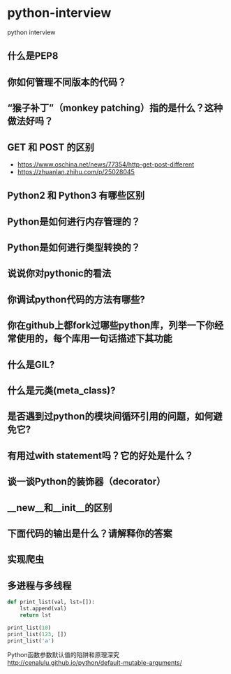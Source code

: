 # python-interview
python interview

## 什么是PEP8

## 你如何管理不同版本的代码？

## “猴子补丁”（monkey patching）指的是什么？这种做法好吗？

## GET 和 POST 的区别

- https://www.oschina.net/news/77354/http-get-post-different
- https://zhuanlan.zhihu.com/p/25028045

## Python2 和 Python3 有哪些区别

## Python是如何进行内存管理的？

## Python是如何进行类型转换的？

## 说说你对pythonic的看法

## 你调试python代码的方法有哪些?

## 你在github上都fork过哪些python库，列举一下你经常使用的，每个库用一句话描述下其功能

## 什么是GIL?

## 什么是元类(meta_class)?

## 是否遇到过python的模块间循环引用的问题，如何避免它?

## 有用过with statement吗？它的好处是什么？

## 谈一谈Python的装饰器（decorator）

## __new__和__init__的区别

## 下面代码的输出是什么？请解释你的答案

## 实现爬虫

## 多进程与多线程

```python
def print_list(val, lst=[]):
    lst.append(val)
    return lst

print_list(10)
print_list(123, [])
print_list('a')
```

Python函数参数默认值的陷阱和原理深究
http://cenalulu.github.io/python/default-mutable-arguments/
